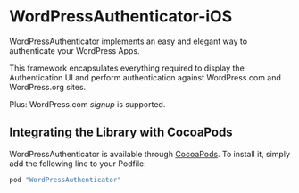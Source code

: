 # WordPressAuthenticator-iOS

WordPressAuthenticator implements an easy and elegant way to authenticate your WordPress Apps. 

This framework encapsulates everything required to display the Authentication UI and perform authentication against WordPress.com and WordPress.org sites.

Plus: WordPress.com *signup*  is supported.

## Integrating the Library with CocoaPods

WordPressAuthenticator is available through [CocoaPods](http://cocoapods.org). To install
it, simply add the following line to your Podfile:

```bash
pod "WordPressAuthenticator" 
```

